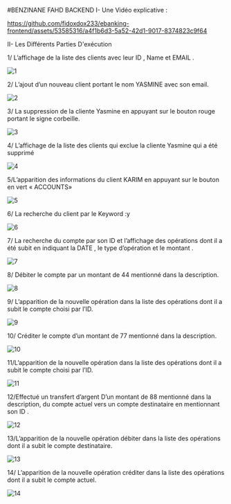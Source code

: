 #BENZINANE FAHD BACKEND
I- Une Vidéo explicative :


https://github.com/fidoxdox233/ebanking-frontend/assets/53585316/a4f1b6d3-5a52-42d1-9017-8374823c9f64


II- Les Différents Parties D'exécution

1/ L’affichage de la liste des clients avec leur ID , Name et EMAIL .

![1](https://github.com/fidoxdox233/ebanking-frontend/assets/53585316/a09e4ac8-dafd-4f0f-8083-b734398ef07a)

2/ L’ajout d’un nouveau client portant le nom YASMINE avec son email.

![2](https://github.com/fidoxdox233/ebanking-frontend/assets/53585316/db0d65b5-a1cb-4286-8581-cde1edc93734)

3/ La suppression de la cliente Yasmine en appuyant sur le bouton rouge portant le signe corbeille.

![3](https://github.com/fidoxdox233/ebanking-frontend/assets/53585316/628df21f-8655-4cae-bf55-71ec6fd0f400)

4/ L’affichage de la liste des clients qui exclue la cliente Yasmine qui a été supprimé

![4](https://github.com/fidoxdox233/ebanking-frontend/assets/53585316/825d157a-c950-4fe2-ae81-ed17f179376e)

5/L’apparition des informations du client KARIM  en appuyant sur le bouton en vert « ACCOUNTS»

![5](https://github.com/fidoxdox233/ebanking-frontend/assets/53585316/07a146c8-aea1-41d9-8bba-41049878d092)

6/ La recherche du client par le Keyword :y

![6](https://github.com/fidoxdox233/ebanking-frontend/assets/53585316/7f39c61e-79a3-41c7-ae98-252bf90b01b0)

7/ La recherche du compte par son ID et l’affichage des opérations dont il a été subit en indiquant la DATE , le type d’opération et le montant .

![7](https://github.com/fidoxdox233/ebanking-frontend/assets/53585316/83e8bfe5-0fec-414f-bea3-7d7f6795ee03)

8/ Débiter le compte par un montant de 44 mentionné dans la description.

![8](https://github.com/fidoxdox233/ebanking-frontend/assets/53585316/13bcf8c1-cb9e-449e-a5f0-3b4a97fa6cf6)

9/ L’apparition de la nouvelle opération dans la liste des opérations dont il a subit le compte choisi par l’ID.

![9](https://github.com/fidoxdox233/ebanking-frontend/assets/53585316/b32765b0-8891-4353-84a5-e5b4a766d469)

10/ Créditer le compte d’un montant de 77 mentionné dans la description.

![10](https://github.com/fidoxdox233/ebanking-frontend/assets/53585316/1f19be72-8b9d-4023-ae74-8bda99d6bbd7)

11/L’apparition de la nouvelle opération dans la liste des opérations dont il a subit le compte choisi par l’ID.

![11](https://github.com/fidoxdox233/ebanking-frontend/assets/53585316/5b5aba2b-0386-400a-b434-e3616226b00f)

12/Effectué un transfert d’argent D’un montant de 88 mentionné dans la description, du compte actuel vers un compte destinataire en mentionnant son ID .

![12](https://github.com/fidoxdox233/ebanking-frontend/assets/53585316/7be121cb-fb10-4923-82ad-438f0086dfb1)

13/L’apparition de la nouvelle opération débiter dans la liste des opérations dont il a subit le compte destinataire.

![13](https://github.com/fidoxdox233/ebanking-frontend/assets/53585316/e8e30479-6f4b-4d1b-aded-de34c316de94)

14/ L’apparition de la nouvelle opération créditer dans la liste des opérations dont il a subit le compte actuel.

![14](https://github.com/fidoxdox233/ebanking-frontend/assets/53585316/17800143-70c1-4f28-97ab-c06309621761)

